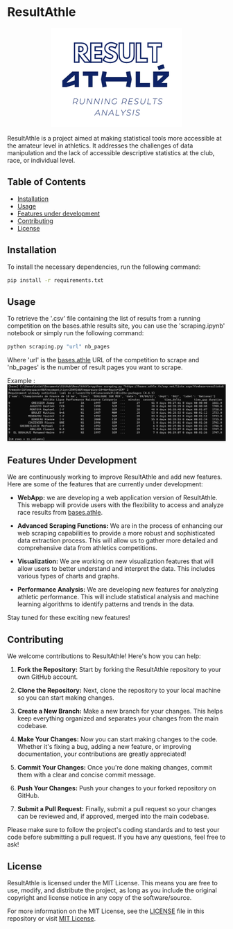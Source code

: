 # ResultAthle
<p align="center"><img src="src/logo.png"></p>

ResultAthle is a project aimed at making statistical tools more accessible at the amateur level in athletics. It addresses the challenges of data manipulation and the lack of accessible descriptive statistics at the club, race, or individual level.

## Table of Contents

- [Installation](#installation)
- [Usage](#usage)
- [Features under development](#features-under-development)
- [Contributing](#contributing)
- [License](#license)

## Installation

To install the necessary dependencies, run the following command:

```sh
pip install -r requirements.txt
```

## Usage

To retrieve the '.csv' file containing the list of results from a running competition on the bases.athle results site, you can use the 'scraping.ipynb' notebook or simply run the following command:

```sh
python scraping.py "url" nb_pages
```

Where 'url' is the [bases.athle](https://bases.athle.fr/) URL of the competition to scrape and 'nb_pages' is the number of result pages you want to scrape.

Example : 
![cli_output_example](/src/cli_output_example.png)

## Features Under Development

We are continuously working to improve ResultAthle and add new features. Here are some of the features that are currently under development:

- **WebApp:** we are developing a web application version of ResultAthle. This webapp will provide users with the flexibility to access and analyze race results from [bases.athle](https://bases.athle.fr/).

- **Advanced Scraping Functions:** We are in the process of enhancing our web scraping capabilities to provide a more robust and sophisticated data extraction process. This will allow us to gather more detailed and comprehensive data from athletics competitions.

- **Visualization:** We are working on new visualization features that will allow users to better understand and interpret the data. This includes various types of charts and graphs.

- **Performance Analysis:** We are developing new features for analyzing athletic performance. This will include statistical analysis and machine learning algorithms to identify patterns and trends in the data.

Stay tuned for these exciting new features!

## Contributing

We welcome contributions to ResultAthle! Here's how you can help:

1. **Fork the Repository:** Start by forking the ResultAthle repository to your own GitHub account.

2. **Clone the Repository:** Next, clone the repository to your local machine so you can start making changes.

3. **Create a New Branch:** Make a new branch for your changes. This helps keep everything organized and separates your changes from the main codebase.

4. **Make Your Changes:** Now you can start making changes to the code. Whether it's fixing a bug, adding a new feature, or improving documentation, your contributions are greatly appreciated!

5. **Commit Your Changes:** Once you're done making changes, commit them with a clear and concise commit message.

6. **Push Your Changes:** Push your changes to your forked repository on GitHub.

7. **Submit a Pull Request:** Finally, submit a pull request so your changes can be reviewed and, if approved, merged into the main codebase.

Please make sure to follow the project's coding standards and to test your code before submitting a pull request. If you have any questions, feel free to ask!

## License

ResultAthle is licensed under the MIT License. This means you are free to use, modify, and distribute the project, as long as you include the original copyright and license notice in any copy of the software/source.

For more information on the MIT License, see the [LICENSE](LICENSE) file in this repository or visit [MIT License](https://opensource.org/licenses/MIT).
